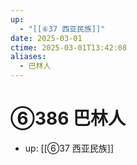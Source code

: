 ```yaml
---
up:
  - "[[⑥37 西亚民族]]"
date: 2025-03-01
ctime: 2025-03-01T13:42:08
aliases:
  - 巴林人
---
```


# ⑥386 巴林人

- up: [[⑥37 西亚民族]]
